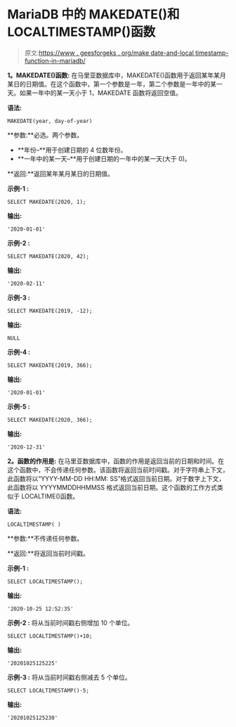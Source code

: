 # MariaDB 中的 MAKEDATE()和 LOCALTIMESTAMP()函数

> 原文:[https://www . geesforgeks . org/make date-and-local timestamp-function-in-mariadb/](https://www.geeksforgeeks.org/makedate-and-localtimestamp-function-in-mariadb/)

**1。MAKEDATE()函数:**
在马里亚数据库中，MAKEDATE()函数用于返回某年某月某日的日期值。在这个函数中，第一个参数是一年，第二个参数是一年中的某一天。如果一年中的某一天小于 1，MAKEDATE 函数将返回空值。

**语法:**

```
MAKEDATE(year, day-of-year)
```

**参数:**必选。两个参数。

*   **年份–**用于创建日期的 4 位数年份。
*   **一年中的某一天–**用于创建日期的一年中的某一天(大于 0)。

**返回:**返回某年某月某日的日期值。

**示例-1 :**

```
SELECT MAKEDATE(2020, 1);
```

**输出:**

```
'2020-01-01'
```

**示例-2 :**

```
SELECT MAKEDATE(2020, 42);
```

**输出:**

```
'2020-02-11'
```

**示例-3 :**

```
SELECT MAKEDATE(2019, -12);
```

**输出:**

```
NULL
```

**示例-4 :**

```
SELECT MAKEDATE(2019, 366);
```

**输出:**

```
'2020-01-01'
```

**示例-5 :**

```
SELECT MAKEDATE(2020, 366);
```

**输出:**

```
'2020-12-31'
```

**2。函数的作用是:**
在马里亚数据库中，函数的作用是返回当前的日期和时间。在这个函数中，不会传递任何参数。该函数将返回当前时间戳。对于字符串上下文，此函数将以“YYYY-MM-DD HH:MM: SS”格式返回当前日期。对于数字上下文，此函数将以 YYYYMMDDHHMMSS 格式返回当前日期。这个函数的工作方式类似于 LOCALTIME()函数。

**语法:**

```
LOCALTIMESTAMP( )
```

**参数:**不传递任何参数。

**返回:**将返回当前时间戳。

**示例-1 :**

```
SELECT LOCALTIMESTAMP();
```

**输出:**

```
'2020-10-25 12:52:35'
```

**示例-2 :** 将从当前时间戳右侧增加 10 个单位。

```
SELECT LOCALTIMESTAMP()+10;
```

**输出:**

```
'20201025125225'
```

**示例-3 :** 将从当前时间戳右侧减去 5 个单位。

```
SELECT LOCALTIMESTAMP()-5;
```

**输出:**

```
'20201025125230'
```